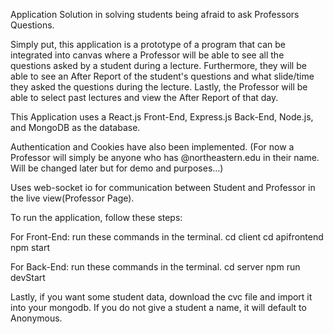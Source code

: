 Application Solution in solving students being afraid to ask Professors Questions.

Simply put, this application is a prototype of a program that can be integrated into canvas where a Professor will be able to see all the questions asked by a student during a lecture. Furthermore, they will be able to see an After Report of the student's questions and what slide/time they asked the questions during the lecture. Lastly, the Professor will be able to select past lectures and view the After Report of that day. 

This Application uses a React.js Front-End, Express.js Back-End, Node.js, and MongoDB as the database. 

Authentication and Cookies have also been implemented. (For now a Professor will simply be anyone who has @northeastern.edu in their name. Will be changed later but for demo and purposes...)

Uses web-socket io for communication between Student and Professor in the live view(Professor Page).

To run the application, follow these steps:

For Front-End:
run these commands in the terminal. 
cd client
cd apifrontend
npm start

For Back-End:
run these commands in the terminal.
cd server
npm run devStart

Lastly, if you want some student data, download the cvc file and import it into your mongodb.
If you do not give a student a name, it will default to Anonymous. 
